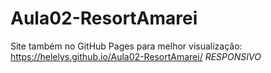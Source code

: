 # Aula02-ResortAmarei

Site também no GitHub Pages para melhor visualização: https://helelys.github.io/Aula02-ResortAmarei/
*RESPONSIVO*
